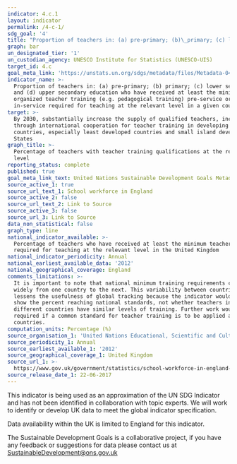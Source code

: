 ```yaml
---
indicator: 4.c.1
layout: indicator
permalink: /4-c-1/
sdg_goal: '4'
title: "Proportion of teachers in: (a) pre-primary; (b)\_primary; (c) lower secondary; and (d) upper secondary education who have received at least the minimum organized teacher training (e.g. pedagogical training) pre-service or in-service required for teaching at the relevant level in a given country"
graph: bar
un_designated_tier: '1'
un_custodian_agency: UNESCO Institute for Statistics (UNESCO-UIS)
target_id: 4.c
goal_meta_link: 'https://unstats.un.org/sdgs/metadata/files/Metadata-04-0C-01.pdf'
indicator_name: >-
  Proportion of teachers in: (a) pre-primary; (b) primary; (c) lower secondary;
  and (d) upper secondary education who have received at least the minimum
  organized teacher training (e.g. pedagogical training) pre-service or
  in-service required for teaching at the relevant level in a given country.
target: >-
  By 2030, substantially increase the supply of qualified teachers, including
  through international cooperation for teacher training in developing
  countries, especially least developed countries and small island developing
  States
graph_title: >-
  Percentage of teachers with teacher training qualifications at the relevant
  level
reporting_status: complete
published: true
goal_meta_link_text: United Nations Sustainable Development Goals Metadata (pdf 218kB)
source_active_1: true
source_url_text_1: School workforce in England
source_active_2: false
source_url_text_2: Link to Source
source_active_3: false
source_url_3: Link to Source
data_non_statistical: false
graph_type: line
national_indicator_available: >-
  Percentage of teachers who have received at least the minimum teacher training
  required for teaching at the relevant level in the United Kingdom
national_indicator_periodicity: Annual
national_earliest_available_data: '2012'
national_geographical_coverage: England
comments_limitations: >-
  It is important to note that national minimum training requirements can vary
  widely from one country to the next. This variability between countries
  lessens the usefulness of global tracking because the indicator would only
  show the percent reaching national standards, not whether teachers in
  different countries have similar levels of training. Further work would be
  required if a common standard for teacher training is to be applied across
  countries.
computation_units: Percentage (%)
source_organisation_1: 'United Nations Educational, Scientific and Cultural Organization (UNESCO)'
source_periodicity_1: Annual
source_earliest_available_1: '2012'
source_geographical_coverage_1: United Kingdom
source_url_1: >-
  https://www.gov.uk/government/statistics/school-workforce-in-england-november-2016
source_release_date_1: 22-06-2017
---
```

This indicator is being used as an approximation of the UN SDG Indicator and has not been identified in collaboration with topic experts. We will work to identify or develop UK data to meet the global indicator specification. 

Data availability within the UK is limited to England for this indicator.

The Sustainable Development Goals is a collaborative project, if you have any feedback or suggestions for data please contact us at <SustainableDevelopment@ons.gov.uk>  

